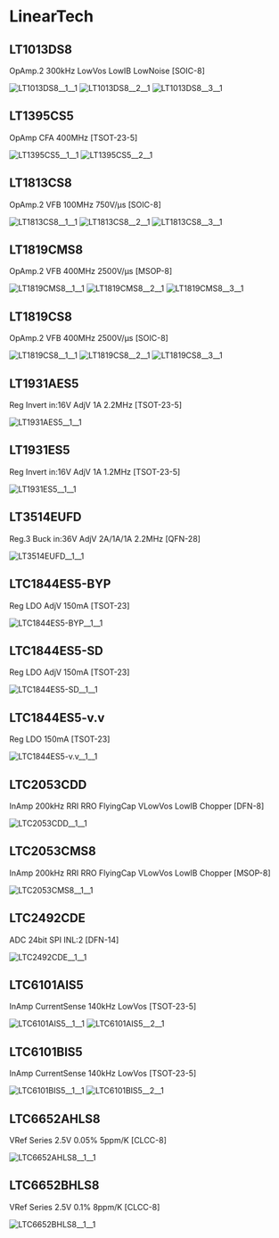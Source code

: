 # LinearTech

## LT1013DS8
OpAmp.2 300kHz LowVos LowIB LowNoise [SOIC-8]

![LT1013DS8__1__1](/images/LinearTech__LT1013DS8__1__1.png?raw=true) 
![LT1013DS8__2__1](/images/LinearTech__LT1013DS8__2__1.png?raw=true) 
![LT1013DS8__3__1](/images/LinearTech__LT1013DS8__3__1.png?raw=true) 

## LT1395CS5
OpAmp CFA 400MHz [TSOT-23-5]

![LT1395CS5__1__1](/images/LinearTech__LT1395CS5__1__1.png?raw=true) 
![LT1395CS5__2__1](/images/LinearTech__LT1395CS5__2__1.png?raw=true) 

## LT1813CS8
OpAmp.2 VFB 100MHz 750V/µs [SOIC-8]

![LT1813CS8__1__1](/images/LinearTech__LT1813CS8__1__1.png?raw=true) 
![LT1813CS8__2__1](/images/LinearTech__LT1813CS8__2__1.png?raw=true) 
![LT1813CS8__3__1](/images/LinearTech__LT1813CS8__3__1.png?raw=true) 

## LT1819CMS8
OpAmp.2 VFB 400MHz 2500V/µs [MSOP-8]

![LT1819CMS8__1__1](/images/LinearTech__LT1813CS8__1__1.png?raw=true) 
![LT1819CMS8__2__1](/images/LinearTech__LT1813CS8__2__1.png?raw=true) 
![LT1819CMS8__3__1](/images/LinearTech__LT1813CS8__3__1.png?raw=true) 

## LT1819CS8
OpAmp.2 VFB 400MHz 2500V/µs [SOIC-8]

![LT1819CS8__1__1](/images/LinearTech__LT1813CS8__1__1.png?raw=true) 
![LT1819CS8__2__1](/images/LinearTech__LT1813CS8__2__1.png?raw=true) 
![LT1819CS8__3__1](/images/LinearTech__LT1813CS8__3__1.png?raw=true) 

## LT1931AES5
Reg Invert in:16V AdjV 1A 2.2MHz [TSOT-23-5]

![LT1931AES5__1__1](/images/LinearTech__LT1931AES5__1__1.png?raw=true) 

## LT1931ES5
Reg Invert in:16V AdjV 1A 1.2MHz [TSOT-23-5]

![LT1931ES5__1__1](/images/LinearTech__LT1931AES5__1__1.png?raw=true) 

## LT3514EUFD
Reg.3 Buck in:36V AdjV 2A/1A/1A 2.2MHz [QFN-28]

![LT3514EUFD__1__1](/images/LinearTech__LT3514EUFD__1__1.png?raw=true) 

## LTC1844ES5-BYP
Reg LDO AdjV 150mA [TSOT-23]

![LTC1844ES5-BYP__1__1](/images/LinearTech__LTC1844ES5-BYP__1__1.png?raw=true) 

## LTC1844ES5-SD
Reg LDO AdjV 150mA [TSOT-23]

![LTC1844ES5-SD__1__1](/images/LinearTech__LTC1844ES5-SD__1__1.png?raw=true) 

## LTC1844ES5-v.v
Reg LDO 150mA [TSOT-23]

![LTC1844ES5-v.v__1__1](/images/LinearTech__LTC1844ES5-v.v__1__1.png?raw=true) 

## LTC2053CDD
InAmp 200kHz RRI RRO FlyingCap VLowVos LowIB Chopper [DFN-8]

![LTC2053CDD__1__1](/images/LinearTech__LTC2053CDD__1__1.png?raw=true) 

## LTC2053CMS8
InAmp 200kHz RRI RRO FlyingCap VLowVos LowIB Chopper [MSOP-8]

![LTC2053CMS8__1__1](/images/LinearTech__LTC2053CMS8__1__1.png?raw=true) 

## LTC2492CDE
ADC 24bit SPI INL:2 [DFN-14]

![LTC2492CDE__1__1](/images/LinearTech__LTC2492CDE__1__1.png?raw=true) 

## LTC6101AIS5
InAmp CurrentSense 140kHz LowVos [TSOT-23-5]

![LTC6101AIS5__1__1](/images/LinearTech__LTC6101AIS5__1__1.png?raw=true) 
![LTC6101AIS5__2__1](/images/LinearTech__LTC6101AIS5__2__1.png?raw=true) 

## LTC6101BIS5
InAmp CurrentSense 140kHz LowVos [TSOT-23-5]

![LTC6101BIS5__1__1](/images/LinearTech__LTC6101AIS5__1__1.png?raw=true) 
![LTC6101BIS5__2__1](/images/LinearTech__LTC6101AIS5__2__1.png?raw=true) 

## LTC6652AHLS8
VRef Series 2.5V 0.05% 5ppm/K [CLCC-8]

![LTC6652AHLS8__1__1](/images/LinearTech__LTC6652AHLS8__1__1.png?raw=true) 

## LTC6652BHLS8
VRef Series 2.5V 0.1% 8ppm/K [CLCC-8]

![LTC6652BHLS8__1__1](/images/LinearTech__LTC6652AHLS8__1__1.png?raw=true) 

